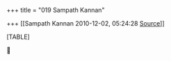 +++
title = "019 Sampath Kannan"

+++
[[Sampath Kannan	2010-12-02, 05:24:28 [Source](https://groups.google.com/g/bvparishat/c/h1NeTu1-S24)]]



[TABLE]



